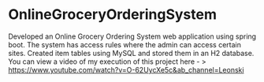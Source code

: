 # OnlineGroceryOrderingSystem
Developed an Online Grocery Ordering System web application using spring boot. The system has access rules where the admin can access certain sites. Created item tables using MySQL and stored them in an H2 database.
You can view a video of my execution of this project here - > https://www.youtube.com/watch?v=O-62UycXe5c&ab_channel=Leonski
